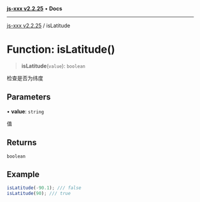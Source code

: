 [**js-xxx v2.2.25**](../README.md) • **Docs**

***

[js-xxx v2.2.25](../README.md) / isLatitude

# Function: isLatitude()

> **isLatitude**(`value`): `boolean`

检查是否为纬度

## Parameters

• **value**: `string`

值

## Returns

`boolean`

## Example

```ts
isLatitude(-90.1); /// false
isLatitude(90); /// true
```
